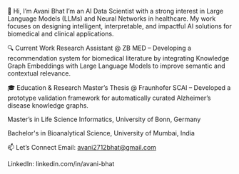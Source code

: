👋 Hi, I’m Avani Bhat
I’m an AI Data Scientist with a strong interest in Large Language Models (LLMs) and Neural Networks in healthcare. My work focuses on designing intelligent, interpretable, and impactful AI solutions for biomedical and clinical applications.

🔍 Current Work
Research Assistant @ ZB MED – Developing a recommendation system for biomedical literature by integrating Knowledge Graph Embeddings with Large Language Models to improve semantic and contextual relevance.

🎓 Education & Research
Master’s Thesis @ Fraunhofer SCAI – Developed a prototype validation framework for automatically curated Alzheimer’s disease knowledge graphs.

Master’s in Life Science Informatics, University of Bonn, Germany

Bachelor's in Bioanalytical Science, University of Mumbai, India

📫 Let’s Connect
Email: avani2712bhat@gmail.com

LinkedIn: linkedin.com/in/avani-bhat

<!--
**avanibhat/avanibhat** is a ✨ _special_ ✨ repository because its `README.md` (this file) appears on your GitHub profile.

Here are some ideas to get you started:

- 🔭 I’m currently working on ...
- 🌱 I’m currently learning ...
- 👯 I’m looking to collaborate on ...
- 🤔 I’m looking for help with ...
- 💬 Ask me about ...
- 📫 How to reach me: ...
- 😄 Pronouns: ...
- ⚡ Fun fact: ...
-->
